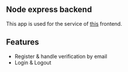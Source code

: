 ## Node express backend

This app is used for the service of [this](https://github.com/matiaseh/dg-mp) frontend.

## Features

- Register & handle verification by email
- Login & Logout